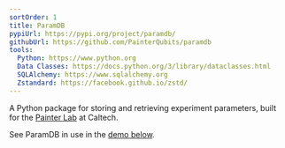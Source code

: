 ```yaml
---
sortOrder: 1
title: ParamDB
pypiUrl: https://pypi.org/project/paramdb/
githubUrl: https://github.com/PainterQubits/paramdb
tools:
  Python: https://www.python.org
  Data Classes: https://docs.python.org/3/library/dataclasses.html
  SQLAlchemy: https://www.sqlalchemy.org
  Zstandard: https://facebook.github.io/zstd/
---
```


A Python package for storing and retrieving experiment parameters, built for the
<a href="https://painterlab.caltech.edu" target="_blank">Painter Lab</a> at Caltech.

See ParamDB in use in the <a href="#paramdb-paramview-demo">demo below</a>.
